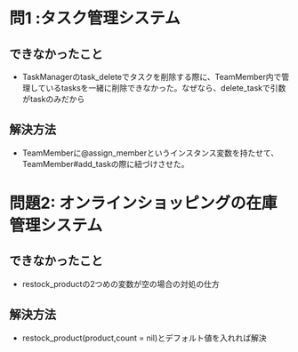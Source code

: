 # 問1 :タスク管理システム


## できなかったこと
* TaskManagerのtask_deleteでタスクを削除する際に、TeamMember内で管理しているtasksを一緒に削除できなかった。なぜなら、delete_taskで引数がtaskのみだから

## 解決方法
* TeamMemberに@assign_memberというインスタンス変数を持たせて、TeamMember#add_taskの際に紐づけさせた。

# 問題2: オンラインショッピングの在庫管理システム

## できなかったこと
* restock_productの2つめの変数が空の場合の対処の仕方

## 解決方法
* restock_product(product,count = nil)とデフォルト値を入れれば解決
